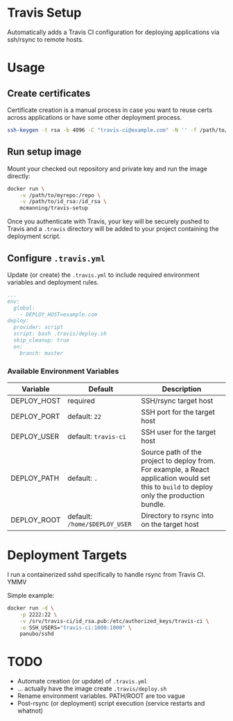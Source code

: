 
# Travis Setup

Automatically adds a Travis CI configuration for deploying applications via ssh/rsync to remote hosts.

# Usage

## Create certificates

Certificate creation is a manual process in case you want to reuse certs across applications or have some other deployment process.

```sh
ssh-keygen -t rsa -b 4096 -C "travis-ci@example.com" -N '' -f /path/to/id_rsa
```

## Run setup image

Mount your checked out repository and private key and run the image directly:

```sh
docker run \
    -v /path/to/myrepo:/repo \
    -v /path/to/id_rsa:/id_rsa \
    mcmanning/travis-setup
```

Once you authenticate with Travis, your key will be securely pushed to Travis and a  `.travis` directory will be added to your project containing the deployment script.

## Configure `.travis.yml`

Update (or create) the `.travis.yml` to include required environment variables and deployment rules.

```yaml
...
env:
  global:
    - DEPLOY_HOST=example.com
deploy:
  provider: script
  script: bash .travis/deploy.sh
  skip_cleanup: true
  on:
    branch: master
```

### Available Environment Variables

|Variable|Default|Description|
|---            |---                            |---|
| DEPLOY_HOST   | required                      | SSH/rsync target host |
| DEPLOY_PORT   | default: `22`                 | SSH port for the target host |
| DEPLOY_USER   | default: `travis-ci`          | SSH user for the target host |
| DEPLOY_PATH   | default: `.`                  | Source path of the project to deploy from. For example, a React application would set this to `build` to deploy only the production bundle. |
| DEPLOY_ROOT   | default: `/home/$DEPLOY_USER` | Directory to rsync into on the target host |

# Deployment Targets

I run a containerized sshd specifically to handle rsync from Travis CI. YMMV

Simple example:
```sh
docker run -d \
    -p 2222:22 \
    -v /srv/travis-ci/id_rsa.pub:/etc/authorized_keys/travis-ci \
    -e SSH_USERS="travis-ci:1000:1000" \
    panubo/sshd
```

# TODO

* Automate creation (or update) of `.travis.yml`
* ... actually have the image create `.travis/deploy.sh`
* Rename environment variables. PATH/ROOT are too vague
* Post-rsync (or deployment) script execution (service restarts and whatnot)
